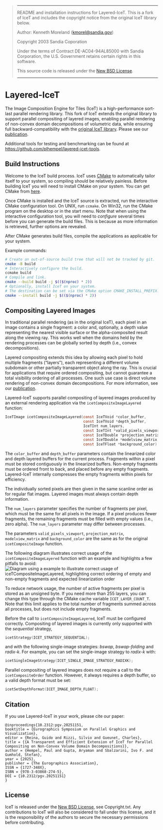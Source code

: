 > *****************************************************************************
>
> README and installation instructions for Layered-IceT. This is a fork of IceT
> and includes the copyright notice from the original IceT library below.
>
> Author: Kenneth Moreland (kmorel@sandia.gov)
>
> Copyright 2003 Sandia Coporation
>
> Under the terms of Contract DE-AC04-94AL85000 with Sandia Corporation,
> the U.S. Government retains certain rights in this software.
>
> This source code is released under the [New BSD License][bsd].
>
> *****************************************************************************

# Layered-IceT

The Image Composition Engine for Tiles (IceT) is a high-performance sort-last
parallel rendering library. This fork of IceT extends the original library to support 
parallel compositing of layered images, enabling parallel rendering of non-convex
domain decompositions of volumetric data, while ensuring full backward-compatibility 
with the [original IceT library][upstream]. Please see our [publication][layered-icet-paper]. 

Additional tools for testing and benchmarking can be found at
https://github.com/plhempel/layered-icet-tools.


## Build Instructions

Welcome to the IceT build process.  IceT uses [CMake][cmake] to automatically
tailor itself to your system, so compiling should be relatively painless.
Before building IceT you will need to install CMake on your system.  You
can get CMake from [here][cmake-download].

Once CMake is installed and the IceT source is extracted, run the
interactive CMake configuration tool.  On UNIX, run `ccmake`.  On Win32, run
the CMake program on the desktop or in the start menu.  Note that when
using the interactive configuration tool, you will need to *configure*
several times before you can generate the build files.  This is because as
more information is retrieved, further options are revealed.

After CMake generates build files, compile the applications as applicable
for your system.

Example commands:
```sh
# Create an out-of-source build tree that will not be tracked by git.
cmake -B build
# Interactively configure the build.
ccmake build
# Compile and link.
cmake --build build -j $(($(nproc) * 2))
# Optionally, install IceT on your system.
# The destination can be set via the CMake option CMAKE_INSTALL_PREFIX.
cmake --install build -j $(($(nproc) * 2))
```


## Compositing Layered Images

In traditional parallel rendering (as in the original IceT), each pixel in an 
image contains a single fragment: a color and, optionally, a depth value 
representing the nearest visible surface or the alpha-composited result along
the viewing ray. This works well when the domains held by the rendering processes
can be globally sorted by depth (i.e., convex decompositions).

Layered compositing extends this idea by allowing each pixel to hold multiple 
fragments (“layers”), each representing a different volume subdomain or other 
partially transparent object along the ray. This is crucial for
applications that require ordered compositing, but cannot guarantee a total
visibility ordering of all processes. One such use case is direct volume
rendering of non-convex domain decompositions.  For more information, see our
[publication][layered-icet-paper].

Layered-IceT supports parallel compositing of layered images produced by an 
external rendering application via the `icetCompositeImageLayered` function:

```c
IceTImage icetCompositeImageLayered(const IceTVoid *color_buffer,
                                    const IceTVoid *depth_buffer,
                                    IceTInt num_layers,
                                    const IceTInt *valid_pixels_viewport,
                                    const IceTDouble *projection_matrix,
                                    const IceTDouble *modelview_matrix,
                                    const IceTFloat *background_color)
```

The `color_buffer` and `depth_buffer` parameters contain the linearized color and
depth layered buffers for the current process. Fragments within a pixel must be 
stored contiguously in the linearized buffers. Non-empty fragments must be ordered
front to back, and placed before any empty fragments. Layered-IceT internally 
compresses the empty fragments within pixels for efficiency.

The individually sorted pixels are then given in the same scanline
order as for regular flat images.  Layered images must always contain depth
information.

The `num_layers` parameter specifies the number of fragments per pixel, which
must be the same for all pixels in the image. If a pixel produces fewer fragments,
the remaining fragments must be filled with empty values (i.e., zero alpha). The 
`num_layers` parameter may differ between processes.

The parameters `valid_pixels_viewport`, `projection_matrix`, `modelview_matrix` and
`background_color` are the same as for the original `icetCompositeImage` function.

The following diagram illustrates correct usage of the `icetCompositeImageLayered`
function with an example and highlights a few pitfalls to avoid:
![Diagram using a example to illustrate correct usage of `iceTCompositeImageLayered`,
highlighting correct ordering of empty and non-empty fragments and expected 
linearization order](API_usage_guide.svg)

To reduce network usage, the number of active fragments per pixel is stored
as an unsigned byte.  If you need more than 255 layers, you can change this
type through the CMake cache variable `ICET_LAYER_COUNT_T`.  Note that this
limit applies to the total number of fragments summed across all processes,
but does not include empty fragments.

Before the call to `icetCompositeImageLayered`, IceT must be configured correctly.
Compositing of layered images is currently only supported with the *sequential*
strategy,

```c
icetStrategy(ICET_STRATEGY_SEQUENTIAL);
```

and with the following single-image strategies: *bswap*, *bswap-folding* and *radix-k*.
For example, you can set the single-image strategy to *radix-k* with:

```c
icetSingleImageStrategy(ICET_SINGLE_IMAGE_STRATEGY_RADIXK);
```

Parallel compositing of layered images does not require a call to the `icetCompositeOrder` 
function. However, it always requires a depth buffer, so a valid depth format must be set:

```c
icetSetDepthFormat(ICET_IMAGE_DEPTH_FLOAT);
```

## Citation
If you use Layered-IceT in your work, please cite our paper:
```
@inproceedings{10.2312:pgv.20251151,
booktitle = {Eurographics Symposium on Parallel Graphics and Visualization},
editor = {Reina, Guido and Rizzi, Silvio and Gueunet, Charles},
title = {{A Transparent and Efficient Extension of IceT for Parallel Compositing on Non-Convex Volume Domain Decompositions}},
author = {Hempel, Paul and Gupta, Aryaman and Sbalzarini, Ivo F. and Gumhold, Stefan},
year = {2025},
publisher = {The Eurographics Association},
ISSN = {1727-348X},
ISBN = {978-3-03868-274-5},
DOI = {10.2312/pgv.20251151}
}
```

## License

IceT is released under the [New BSD License][bsd], see Copyright.txt.
Any contributions to IceT will also be considered to fall under this license,
and it is the responsibility of the authors to secure the necessary
permissions before contributing.

[bsd]: http://opensource.org/licenses/BSD-3-Clause
[cmake]: http://www.cmake.org/
[cmake-download]: http://www.cmake.org/download/
[layered-icet-paper]: https://diglib.eg.org/handle/10.2312/pgv20251151
[upstream]: https://gitlab.kitware.com/icet/icet
